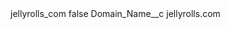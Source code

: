 <?xml version="1.0" encoding="UTF-8"?>
<CustomMetadata xmlns="http://soap.sforce.com/2006/04/metadata" xmlns:xsi="http://www.w3.org/2001/XMLSchema-instance" xmlns:xsd="http://www.w3.org/2001/XMLSchema">
    <label>jellyrolls_com</label>
    <protected>false</protected>
    <values>
        <field>Domain_Name__c</field>
        <value xsi:type="xsd:string">jellyrolls.com</value>
    </values>
</CustomMetadata>
